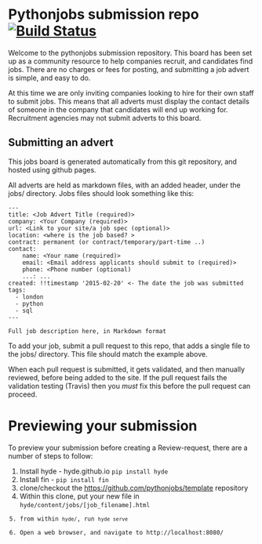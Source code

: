 # Pythonjobs submission repo [![Build Status](https://travis-ci.org/pythonjobs/jobs.svg)](https://travis-ci.org/pythonjobs/jobs)
 
Welcome to the pythonjobs submission repository.  This board has been set up as a community resource to help companies recruit, and candidates find jobs.  There are no charges or fees for posting, and submitting a job advert is simple, and easy to do.

At this time we are only inviting companies looking to hire for their own staff to submit jobs.  This means that all adverts must display the contact details of someone in the company that candidates will end up working for.  Recruitment agencies may not submit adverts to this board.

## Submitting an advert

This jobs board is generated automatically from this git repository, and hosted using github pages.

All adverts are held as markdown files, with an added header, under the jobs/ directory.  Jobs files should look something like this:

```
---
title: <Job Advert Title (required)>
company: <Your Company (required)>
url: <Link to your site/a job spec (optional)>
location: <where is the job based? >
contract: permanent (or contract/temporary/part-time ..)
contact:
    name: <Your name (required)>
    email: <Email address applicants should submit to (required)>
    phone: <Phone number (optional)
    ...: ...
created: !!timestamp '2015-02-20' <- The date the job was submitted
tags:
  - london
  - python
  - sql
---

Full job description here, in Markdown format
```

To add your job, submit a pull request to this repo, that adds a single file to the jobs/ directory.  This file should match the example above.

When each pull request is submitted, it gets validated, and then manually reviewed, before being added to the site. If the pull request fails the validation testing (Travis) then you _must_ fix this before the pull request can proceed.

# Previewing your submission

To preview your submission before creating a Review-request, there are a number of steps to follow:

1. Install hyde - hyde.github.io <code>pip install hyde</code>
2. Install fin - <code>pip install fin</code>
3. clone/checkout the https://github.com/pythonjobs/template repository
4. Within this clone, put your new file in <code>hyde/content/jobs/[job_filename].html
5. from within <code>hyde/</code>, run <code>hyde serve</code>
6. Open a web browser, and navigate to http://localhost:8080/
